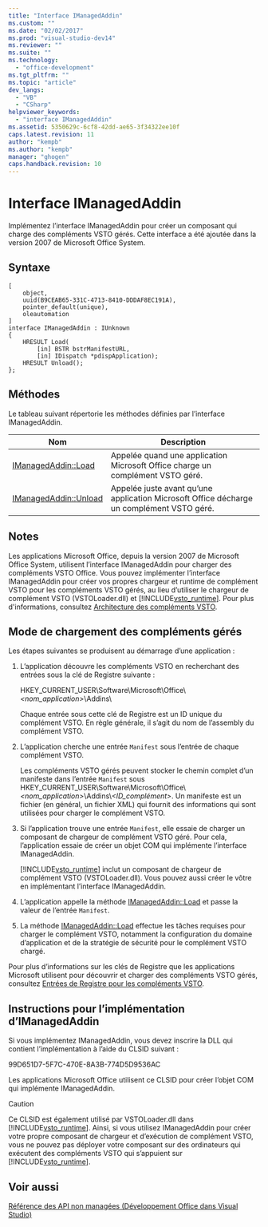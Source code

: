```yaml
---
title: "Interface IManagedAddin"
ms.custom: ""
ms.date: "02/02/2017"
ms.prod: "visual-studio-dev14"
ms.reviewer: ""
ms.suite: ""
ms.technology: 
  - "office-development"
ms.tgt_pltfrm: ""
ms.topic: "article"
dev_langs: 
  - "VB"
  - "CSharp"
helpviewer_keywords: 
  - "interface IManagedAddin"
ms.assetid: 5350629c-6cf8-42dd-ae65-3f34322ee10f
caps.latest.revision: 11
author: "kempb"
ms.author: "kempb"
manager: "ghogen"
caps.handback.revision: 10
---
```

# Interface IManagedAddin
  Implémentez l’interface IManagedAddin pour créer un composant qui charge des compléments VSTO gérés. Cette interface a été ajoutée dans la version 2007 de Microsoft Office System.  
  
## Syntaxe  
  
```  
[  
    object,  
    uuid(B9CEAB65-331C-4713-8410-DDDAF8EC191A),  
    pointer_default(unique),  
    oleautomation  
]  
interface IManagedAddin : IUnknown  
{  
    HRESULT Load(  
        [in] BSTR bstrManifestURL,   
        [in] IDispatch *pdispApplication);  
    HRESULT Unload();  
};  
```  
  
## Méthodes  
 Le tableau suivant répertorie les méthodes définies par l’interface IManagedAddin.  
  
|Nom|Description|  
|---------|-----------------|  
|[IManagedAddin::Load](../vsto/imanagedaddin-load.md)|Appelée quand une application Microsoft Office charge un complément VSTO géré.|  
|[IManagedAddin::Unload](../vsto/imanagedaddin-unload.md)|Appelée juste avant qu’une application Microsoft Office décharge un complément VSTO géré.|  
  
## Notes  
 Les applications Microsoft Office, depuis la version 2007 de Microsoft Office System, utilisent l’interface IManagedAddin pour charger des compléments VSTO Office. Vous pouvez implémenter l’interface IManagedAddin pour créer vos propres chargeur et runtime de complément VSTO pour les compléments VSTO gérés, au lieu d’utiliser le chargeur de complément VSTO \(VSTOLoader.dll\) et [!INCLUDE[vsto_runtime](../vsto/includes/vsto-runtime-md.md)]. Pour plus d'informations, consultez [Architecture des compléments VSTO](../vsto/architecture-of-vsto-add-ins.md).  
  
## Mode de chargement des compléments gérés  
 Les étapes suivantes se produisent au démarrage d’une application :  
  
1.  L’application découvre les compléments VSTO en recherchant des entrées sous la clé de Registre suivante :  
  
     HKEY\_CURRENT\_USER\\Software\\Microsoft\\Office\\*\<nom\_application\>*\\Addins\\  
  
     Chaque entrée sous cette clé de Registre est un ID unique du complément VSTO. En règle générale, il s’agit du nom de l’assembly du complément VSTO.  
  
2.  L’application cherche une entrée `Manifest` sous l’entrée de chaque complément VSTO.  
  
     Les compléments VSTO gérés peuvent stocker le chemin complet d’un manifeste dans l’entrée `Manifest` sous HKEY\_CURRENT\_USER\\Software\\Microsoft\\Office\\*\<nom\_application\>*\\Addins\\*\<ID\_complément\>*. Un manifeste est un fichier \(en général, un fichier XML\) qui fournit des informations qui sont utilisées pour charger le complément VSTO.  
  
3.  Si l’application trouve une entrée `Manifest`, elle essaie de charger un composant de chargeur de complément VSTO géré. Pour cela, l’application essaie de créer un objet COM qui implémente l’interface IManagedAddin.  
  
     [!INCLUDE[vsto_runtime](../vsto/includes/vsto-runtime-md.md)] inclut un composant de chargeur de complément VSTO \(VSTOLoader.dll\). Vous pouvez aussi créer le vôtre en implémentant l’interface IManagedAddin.  
  
4.  L’application appelle la méthode [IManagedAddin::Load](../vsto/imanagedaddin-load.md) et passe la valeur de l’entrée `Manifest`.  
  
5.  La méthode [IManagedAddin::Load](../vsto/imanagedaddin-load.md) effectue les tâches requises pour charger le complément VSTO, notamment la configuration du domaine d’application et de la stratégie de sécurité pour le complément VSTO chargé.  
  
 Pour plus d’informations sur les clés de Registre que les applications Microsoft utilisent pour découvrir et charger des compléments VSTO gérés, consultez [Entrées de Registre pour les compléments VSTO](../vsto/registry-entries-for-vsto-add-ins.md).  
  
## Instructions pour l’implémentation d’IManagedAddin  
 Si vous implémentez IManagedAddin, vous devez inscrire la DLL qui contient l’implémentation à l’aide du CLSID suivant :  
  
 99D651D7\-5F7C\-470E\-8A3B\-774D5D9536AC  
  
 Les applications Microsoft Office utilisent ce CLSID pour créer l’objet COM qui implémente IManagedAddin.  
  
> [!CAUTION]  
>  Ce CLSID est également utilisé par VSTOLoader.dll dans [!INCLUDE[vsto_runtime](../vsto/includes/vsto-runtime-md.md)]. Ainsi, si vous utilisez IManagedAddin pour créer votre propre composant de chargeur et d’exécution de complément VSTO, vous ne pouvez pas déployer votre composant sur des ordinateurs qui exécutent des compléments VSTO qui s’appuient sur [!INCLUDE[vsto_runtime](../vsto/includes/vsto-runtime-md.md)].  
  
## Voir aussi  
 [Référence des API non managées &#40;Développement Office dans Visual Studio&#41;](../vsto/unmanaged-api-reference-office-development-in-visual-studio.md)  
  
  